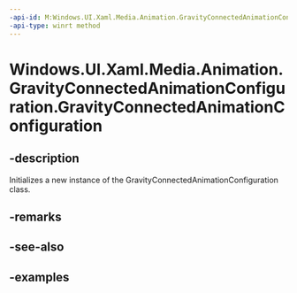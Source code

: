 ```yaml
---
-api-id: M:Windows.UI.Xaml.Media.Animation.GravityConnectedAnimationConfiguration.#ctor
-api-type: winrt method
---
```


<!-- Method syntax.
public GravityConnectedAnimationConfiguration.GravityConnectedAnimationConfiguration()
-->

# Windows.UI.Xaml.Media.Animation.GravityConnectedAnimationConfiguration.GravityConnectedAnimationConfiguration

## -description
Initializes a new instance of the GravityConnectedAnimationConfiguration class.


## -remarks

## -see-also

## -examples


